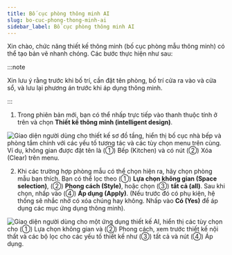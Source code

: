 ```yaml
---
title: Bố cục phòng thông minh AI
slug: bo-cuc-phong-thong-minh-ai
sidebar_label: Bố cục phòng thông minh AI
---
```


Xin chào, chức năng thiết kế thông minh (bố cục phòng mẫu thông minh) có thể tạo bản vẽ nhanh chóng. Các bước thực hiện như sau:

:::note

Xin lưu ý rằng trước khi bố trí, cần đặt tên phòng, bố trí cửa ra vào và cửa sổ, và lưu lại phương án trước khi áp dụng thông minh.

:::

1. Trong phiên bản mới, bạn có thể nhấp trực tiếp vào thanh thuộc tính ở trên và chọn **Thiết kế thông minh (intelligent design)**.

![Giao diện người dùng cho thiết kế sơ đồ tầng, hiển thị bố cục nhà bếp và phòng tắm chính với các yếu tố tương tác và các tùy chọn menu trên cùng. Ví dụ, không gian được đặt tên là (①) Bếp (Kitchen) và có nút (②) Xóa (Clear) trên menu.](https://storage.googleapis.com/jegavn_kb/images/ecae7afe-d902-48bf-97d7-64b03df59f2c.png)

2. Khi các trường hợp phòng mẫu có thể chọn hiện ra, hãy chọn phòng mẫu bạn thích. Bạn có thể lọc theo (①) **Lựa chọn không gian (Space selection)**, (②) **Phong cách (Style)**, hoặc chọn (③) **tất cả (all)**. Sau khi chọn, nhấp vào (④) **Áp dụng (Apply)**. (Nếu trước đó có phụ kiện, hệ thống sẽ nhắc nhở có xóa chúng hay không. Nhấp vào **Có (Yes)** để áp dụng các mục ứng dụng thông minh).

![Giao diện người dùng cho một ứng dụng thiết kế AI, hiển thị các tùy chọn cho (①) Lựa chọn không gian và (②) Phong cách, xem trước thiết kế nội thất và các bộ lọc cho các yếu tố thiết kế như (③) tất cả và nút (④) Áp dụng.](https://storage.googleapis.com/jegavn_kb/images/8175f4c2-12a1-444d-816f-5cc7d728584e.png)